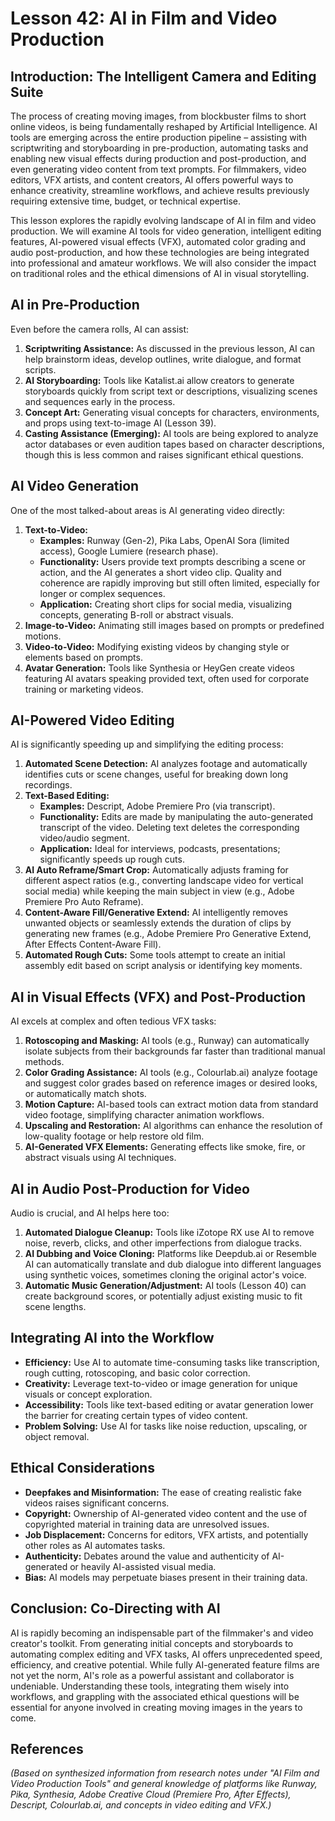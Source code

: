 # Lesson 42: AI in Film and Video Production

## Introduction: The Intelligent Camera and Editing Suite

The process of creating moving images, from blockbuster films to short online videos, is being fundamentally reshaped by Artificial Intelligence. AI tools are emerging across the entire production pipeline – assisting with scriptwriting and storyboarding in pre-production, automating tasks and enabling new visual effects during production and post-production, and even generating video content from text prompts. For filmmakers, video editors, VFX artists, and content creators, AI offers powerful ways to enhance creativity, streamline workflows, and achieve results previously requiring extensive time, budget, or technical expertise.

This lesson explores the rapidly evolving landscape of AI in film and video production. We will examine AI tools for video generation, intelligent editing features, AI-powered visual effects (VFX), automated color grading and audio post-production, and how these technologies are being integrated into professional and amateur workflows. We will also consider the impact on traditional roles and the ethical dimensions of AI in visual storytelling.

## AI in Pre-Production

Even before the camera rolls, AI can assist:

1.  **Scriptwriting Assistance:** As discussed in the previous lesson, AI can help brainstorm ideas, develop outlines, write dialogue, and format scripts.
2.  **AI Storyboarding:** Tools like Katalist.ai allow creators to generate storyboards quickly from script text or descriptions, visualizing scenes and sequences early in the process.
3.  **Concept Art:** Generating visual concepts for characters, environments, and props using text-to-image AI (Lesson 39).
4.  **Casting Assistance (Emerging):** AI tools are being explored to analyze actor databases or even audition tapes based on character descriptions, though this is less common and raises significant ethical questions.

## AI Video Generation

One of the most talked-about areas is AI generating video directly:

1.  **Text-to-Video:**
    *   **Examples:** Runway (Gen-2), Pika Labs, OpenAI Sora (limited access), Google Lumiere (research phase).
    *   **Functionality:** Users provide text prompts describing a scene or action, and the AI generates a short video clip. Quality and coherence are rapidly improving but still often limited, especially for longer or complex sequences.
    *   **Application:** Creating short clips for social media, visualizing concepts, generating B-roll or abstract visuals.
2.  **Image-to-Video:** Animating still images based on prompts or predefined motions.
3.  **Video-to-Video:** Modifying existing videos by changing style or elements based on prompts.
4.  **Avatar Generation:** Tools like Synthesia or HeyGen create videos featuring AI avatars speaking provided text, often used for corporate training or marketing videos.

## AI-Powered Video Editing

AI is significantly speeding up and simplifying the editing process:

1.  **Automated Scene Detection:** AI analyzes footage and automatically identifies cuts or scene changes, useful for breaking down long recordings.
2.  **Text-Based Editing:**
    *   **Examples:** Descript, Adobe Premiere Pro (via transcript).
    *   **Functionality:** Edits are made by manipulating the auto-generated transcript of the video. Deleting text deletes the corresponding video/audio segment.
    *   **Application:** Ideal for interviews, podcasts, presentations; significantly speeds up rough cuts.
3.  **AI Auto Reframe/Smart Crop:** Automatically adjusts framing for different aspect ratios (e.g., converting landscape video for vertical social media) while keeping the main subject in view (e.g., Adobe Premiere Pro Auto Reframe).
4.  **Content-Aware Fill/Generative Extend:** AI intelligently removes unwanted objects or seamlessly extends the duration of clips by generating new frames (e.g., Adobe Premiere Pro Generative Extend, After Effects Content-Aware Fill).
5.  **Automated Rough Cuts:** Some tools attempt to create an initial assembly edit based on script analysis or identifying key moments.

## AI in Visual Effects (VFX) and Post-Production

AI excels at complex and often tedious VFX tasks:

1.  **Rotoscoping and Masking:** AI tools (e.g., Runway) can automatically isolate subjects from their backgrounds far faster than traditional manual methods.
2.  **Color Grading Assistance:** AI tools (e.g., Colourlab.ai) analyze footage and suggest color grades based on reference images or desired looks, or automatically match shots.
3.  **Motion Capture:** AI-based tools can extract motion data from standard video footage, simplifying character animation workflows.
4.  **Upscaling and Restoration:** AI algorithms can enhance the resolution of low-quality footage or help restore old film.
5.  **AI-Generated VFX Elements:** Generating effects like smoke, fire, or abstract visuals using AI techniques.

## AI in Audio Post-Production for Video

Audio is crucial, and AI helps here too:

1.  **Automated Dialogue Cleanup:** Tools like iZotope RX use AI to remove noise, reverb, clicks, and other imperfections from dialogue tracks.
2.  **AI Dubbing and Voice Cloning:** Platforms like Deepdub.ai or Resemble AI can automatically translate and dub dialogue into different languages using synthetic voices, sometimes cloning the original actor's voice.
3.  **Automatic Music Generation/Adjustment:** AI tools (Lesson 40) can create background scores, or potentially adjust existing music to fit scene lengths.

## Integrating AI into the Workflow

*   **Efficiency:** Use AI to automate time-consuming tasks like transcription, rough cutting, rotoscoping, and basic color correction.
*   **Creativity:** Leverage text-to-video or image generation for unique visuals or concept exploration.
*   **Accessibility:** Tools like text-based editing or avatar generation lower the barrier for creating certain types of video content.
*   **Problem Solving:** Use AI for tasks like noise reduction, upscaling, or object removal.

## Ethical Considerations

*   **Deepfakes and Misinformation:** The ease of creating realistic fake videos raises significant concerns.
*   **Copyright:** Ownership of AI-generated video content and the use of copyrighted material in training data are unresolved issues.
*   **Job Displacement:** Concerns for editors, VFX artists, and potentially other roles as AI automates tasks.
*   **Authenticity:** Debates around the value and authenticity of AI-generated or heavily AI-assisted visual media.
*   **Bias:** AI models may perpetuate biases present in their training data.

## Conclusion: Co-Directing with AI

AI is rapidly becoming an indispensable part of the filmmaker's and video creator's toolkit. From generating initial concepts and storyboards to automating complex editing and VFX tasks, AI offers unprecedented speed, efficiency, and creative potential. While fully AI-generated feature films are not yet the norm, AI's role as a powerful assistant and collaborator is undeniable. Understanding these tools, integrating them wisely into workflows, and grappling with the associated ethical questions will be essential for anyone involved in creating moving images in the years to come.

## References

*(Based on synthesized information from research notes under "AI Film and Video Production Tools" and general knowledge of platforms like Runway, Pika, Synthesia, Adobe Creative Cloud (Premiere Pro, After Effects), Descript, Colourlab.ai, and concepts in video editing and VFX.)*

